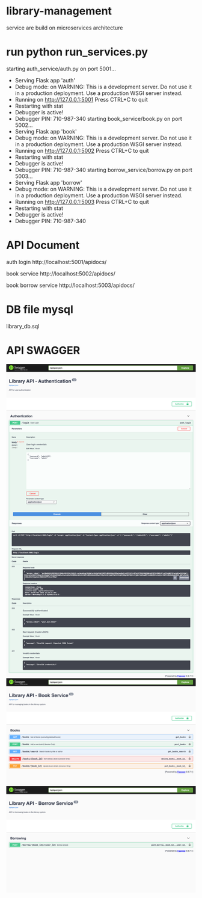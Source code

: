 # library-management
service are build on microservices architecture
# run python run_services.py

starting auth_service/auth.py on port 5001...
 * Serving Flask app 'auth'
 * Debug mode: on
WARNING: This is a development server. Do not use it in a production deployment. Use a production WSGI server instead.
 * Running on http://127.0.0.1:5001
Press CTRL+C to quit
 * Restarting with stat
 * Debugger is active!
 * Debugger PIN: 710-987-340
starting book_service/book.py on port 5002...
 * Serving Flask app 'book'
 * Debug mode: on
WARNING: This is a development server. Do not use it in a production deployment. Use a production WSGI server instead.
 * Running on http://127.0.0.1:5002
Press CTRL+C to quit
 * Restarting with stat
 * Debugger is active!
 * Debugger PIN: 710-987-340
starting borrow_service/borrow.py on port 5003...
 * Serving Flask app 'borrow'
 * Debug mode: on
WARNING: This is a development server. Do not use it in a production deployment. Use a production WSGI server instead.
 * Running on http://127.0.0.1:5003
Press CTRL+C to quit
 * Restarting with stat
 * Debugger is active!
 * Debugger PIN: 710-987-340

# API Document
auth login 
http://localhost:5001/apidocs/

book service 
http://localhost:5002/apidocs/

book borrow service
http://localhost:5003/apidocs/

# DB file mysql
library_db.sql

# API SWAGGER
![screenshot](img/5001.png)
![screenshot](img/5002.png)
![screenshot](img/5003.png)


